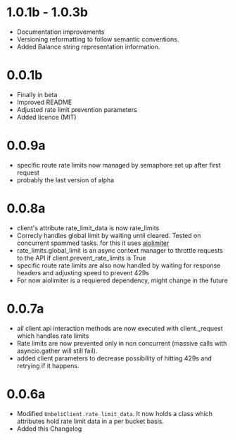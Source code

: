 # 1.0.1b - 1.0.3b 
- Documentation improvements
- Versioning reformatting to follow semantic conventions.
- Added Balance string representation information.

# 0.0.1b
- Finally in beta
- Improved README
- Adjusted rate limit prevention parameters
- Added licence (MIT)

# 0.0.9a
- specific route rate limits now managed by semaphore set up after first request
- probably the last version of alpha

# 0.0.8a
- client's attribute rate_limit_data is now rate_limits
- Correcly handles global limit by waiting until cleared. Tested on concurrent spammed tasks. for this it uses [aiolimiter](https://github.com/mjpieters/aiolimiter) 
- rate_limits.global_limit is an async context manager to throttle requests to the API if client.prevent_rate_limits is True
- specific route rate limits are also now handled by waiting for response headers and adjusting speed to prevent 429s
- For now aiolimiter is a requiered dependency, might change in the future

# 0.0.7a
- all client api interaction methods are now executed with client._request which handles rate limits
- Rate limits are now prevented only in non concurrent (massive calls with asyncio.gather will still fail).
- added client parameters to decrease possibility of hitting 429s and retrying if it happens.

# 0.0.6a
- Modified `UnbeliClient.rate_limit_data`. 
  It now holds a class which attributes hold rate limit data in a per bucket basis.
- Added this Changelog
